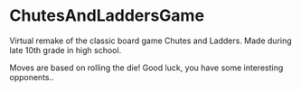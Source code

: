 # ChutesAndLaddersGame
Virtual remake of the classic board game Chutes and Ladders. Made during late 10th grade in high school. 


Moves are based on rolling the die! Good luck, you have some interesting opponents..
